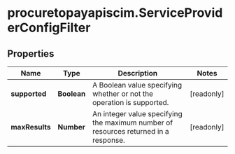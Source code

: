 # procuretopayapiscim.ServiceProviderConfigFilter

## Properties

Name | Type | Description | Notes
------------ | ------------- | ------------- | -------------
**supported** | **Boolean** | A Boolean value specifying whether or not the operation is supported. | [readonly] 
**maxResults** | **Number** | An integer value specifying the maximum number of resources returned in a response. | [readonly] 


